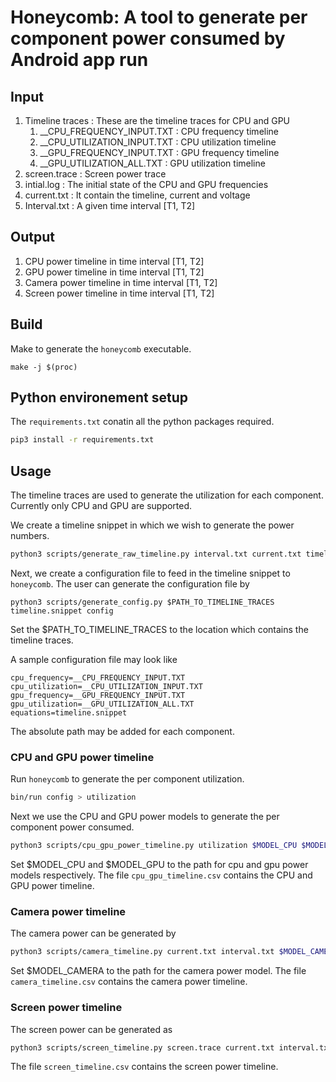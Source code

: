 # Honeycomb: A tool to generate per component power consumed by Android app run
 
## Input
1. Timeline traces : These are the timeline traces for CPU and GPU
    1. __CPU_FREQUENCY_INPUT.TXT : CPU frequency timeline
    1. __CPU_UTILIZATION_INPUT.TXT : CPU utilization timeline
    1. __GPU_FREQUENCY_INPUT.TXT : GPU frequency timeline
    1. __GPU_UTILIZATION_ALL.TXT : GPU utilization timeline
1. screen.trace : Screen power trace
1. intial.log : The initial state of the CPU and GPU frequencies
1. current.txt : It contain the timeline, current and voltage
1. Interval.txt : A given time interval [T1, T2]
 
## Output
1. CPU power timeline in time interval [T1, T2]
1. GPU power timeline in time interval [T1, T2]
1. Camera power timeline in time interval [T1, T2]
1. Screen power timeline in time interval [T1, T2]
 
## Build
Make to generate the `honeycomb` executable.
```make
make -j $(proc)
```

## Python environement setup
The `requirements.txt` conatin all the python packages required.
```bash
pip3 install -r requirements.txt
```

## Usage
The timeline traces are used to generate the utilization for each component.
<br>Currently only CPU and GPU are supported.
 
We create a timeline snippet in which we wish to generate the power numbers.
```bash
python3 scripts/generate_raw_timeline.py interval.txt current.txt timeline.snippet
```
 
Next, we create a configuration file to feed in the timeline snippet to `honeycomb`.
The user can generate the configuration file by
```
python3 scripts/generate_config.py $PATH_TO_TIMELINE_TRACES timeline.snippet config
```
Set the $PATH_TO_TIMELINE_TRACES to the location which contains the timeline traces.
 
A sample configuration file may look like
```
cpu_frequency=__CPU_FREQUENCY_INPUT.TXT
cpu_utilization=__CPU_UTILIZATION_INPUT.TXT
gpu_frequency=__GPU_FREQUENCY_INPUT.TXT
gpu_utilization=__GPU_UTILIZATION_ALL.TXT
equations=timeline.snippet
```
The absolute path may be added for each component.

### CPU and GPU power timeline
Run `honeycomb` to generate the per component utilization.
```bash
bin/run config > utilization
```
Next we use the CPU and GPU power models to generate the per component power consumed.
```bash
python3 scripts/cpu_gpu_power_timeline.py utilization $MODEL_CPU $MODEL_GPU cpu_gpu_timeline.csv
```
Set $MODEL_CPU and $MODEL_GPU to the path for cpu and gpu power models respectively.
The file `cpu_gpu_timeline.csv` contains the CPU and GPU power timeline.
 
### Camera power timeline
The camera power can be generated by
```bash
python3 scripts/camera_timeline.py current.txt interval.txt $MODEL_CAMERA camera_timeline.csv
```
Set $MODEL_CAMERA to the path for the camera power model.
The file `camera_timeline.csv` contains the camera power timeline.

### Screen power timeline
The screen power can be generated as
```bash
python3 scripts/screen_timeline.py screen.trace current.txt interval.txt screen_timeline.csv
```
The file `screen_timeline.csv` contains the screen power timeline.

